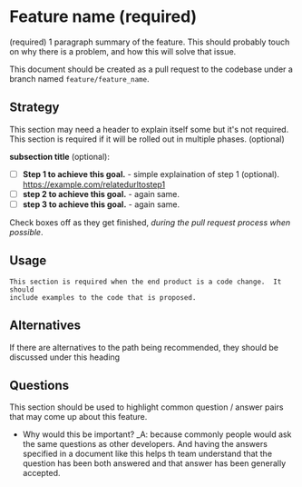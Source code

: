 # Feature name (required)

(required) 1 paragraph summary of the feature.  This should probably touch on
why there is a problem, and how this will solve that issue.

This document should be created as a pull request to the codebase under a branch
named `feature/feature_name`.

## Strategy

This section may need a header to explain itself some but it's not required.  
This section is required if it will be rolled out in multiple phases. (optional)

**subsection title** (optional):

- [ ] **Step 1 to achieve this goal.** - simple explaination of step 1 (optional). https://example.com/relatedurltostep1
- [ ] **step 2 to achieve this goal.** - again same.
- [ ] **step 3 to achieve this goal.** - again same.

Check boxes off as they get finished, _during the pull request process when possible_.

## Usage

```
This section is required when the end product is a code change.  It should
include examples to the code that is proposed.
```

## Alternatives

If there are alternatives to the path being recommended, they should be discussed
under this heading

## Questions

This section should be used to highlight common question / answer pairs that may
come up about this feature.  

- Why would this be important? _A: because commonly people would ask the same
  questions as other developers.  And having the answers specified in a document
  like this helps th team understand that the question has been both answered
  and that answer has been generally accepted.
